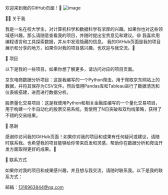欢迎来到我的GitHub页面！👋
![image](https://user-images.githubusercontent.com/79390266/231433171-a7c97b41-1d18-49f5-9b7c-87c29ed7e50b.png)



👨‍💻 关于我

我是一名在校大学生，对计算机科学和数据科学有浓厚的兴趣。如果你也对这些领域感兴趣，那么请随意查看我的项目，并随时提出宝贵意见和建议。😄
我喜欢用编程语言和工具探索数据，并从中发现隐藏的信息。
我的GitHub页面是我的项目展示和分享的地方，如果你对我的项目感兴趣，也欢迎与我交流。💬

🚀 项目

以下是我的一些项目。如果你想了解更多，请访问对应的项目页面。

京东电商数据分析项目：这是我编写的一个Python爬虫，用于爬取京东网站上的数据，并将其保存为CSV文件。然后借用Pandas库和Tableau进行了数据清洗和仪表板搭建，进而进行数据分析。

股票量化交易项目：这是我使用Python和相关金融库编写的一个量化交易项目，用于构建一个半自动化的股票交易系统。我使用了N日突破和双均线策略，获得了不错的交易结果。

🙏 感谢

感谢你访问我的GitHub页面！如果你对我的项目和成果有任何疑问或建议，请随时联系我。也希望我的项目能够给你带来启发和灵感，帮助你在数据分析和爬虫开发方面取得更好的成果。💪

📩 联系方式

如果你对我的项目和成果感兴趣，并且想与我交流，请随时联系我。以下是我的联系方式：

邮箱：1316963844@qq.com
